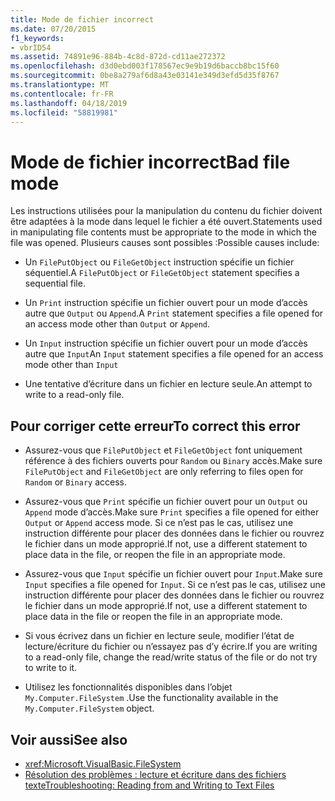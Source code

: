 ```yaml
---
title: Mode de fichier incorrect
ms.date: 07/20/2015
f1_keywords:
- vbrID54
ms.assetid: 74891e96-884b-4c8d-872d-cd11ae272372
ms.openlocfilehash: d3d0ebd003f178567ec9e9b19d6baccb8bc15f60
ms.sourcegitcommit: 0be8a279af6d8a43e03141e349d3efd5d35f8767
ms.translationtype: MT
ms.contentlocale: fr-FR
ms.lasthandoff: 04/18/2019
ms.locfileid: "58819981"
---
```

# <a name="bad-file-mode"></a><span data-ttu-id="e71b5-102">Mode de fichier incorrect</span><span class="sxs-lookup"><span data-stu-id="e71b5-102">Bad file mode</span></span>
<span data-ttu-id="e71b5-103">Les instructions utilisées pour la manipulation du contenu du fichier doivent être adaptées à la mode dans lequel le fichier a été ouvert.</span><span class="sxs-lookup"><span data-stu-id="e71b5-103">Statements used in manipulating file contents must be appropriate to the mode in which the file was opened.</span></span> <span data-ttu-id="e71b5-104">Plusieurs causes sont possibles :</span><span class="sxs-lookup"><span data-stu-id="e71b5-104">Possible causes include:</span></span>  
  
-   <span data-ttu-id="e71b5-105">Un `FilePutObject` ou `FileGetObject` instruction spécifie un fichier séquentiel.</span><span class="sxs-lookup"><span data-stu-id="e71b5-105">A `FilePutObject` or `FileGetObject` statement specifies a sequential file.</span></span>  
  
-   <span data-ttu-id="e71b5-106">Un `Print` instruction spécifie un fichier ouvert pour un mode d’accès autre que `Output` ou `Append`.</span><span class="sxs-lookup"><span data-stu-id="e71b5-106">A `Print` statement specifies a file opened for an access mode other than `Output` or `Append`.</span></span>  
  
-   <span data-ttu-id="e71b5-107">Un `Input` instruction spécifie un fichier ouvert pour un mode d’accès autre que `Input`</span><span class="sxs-lookup"><span data-stu-id="e71b5-107">An `Input` statement specifies a file opened for an access mode other than `Input`</span></span>  
  
-   <span data-ttu-id="e71b5-108">Une tentative d’écriture dans un fichier en lecture seule.</span><span class="sxs-lookup"><span data-stu-id="e71b5-108">An attempt to write to a read-only file.</span></span>  
  
## <a name="to-correct-this-error"></a><span data-ttu-id="e71b5-109">Pour corriger cette erreur</span><span class="sxs-lookup"><span data-stu-id="e71b5-109">To correct this error</span></span>  
  
-   <span data-ttu-id="e71b5-110">Assurez-vous que `FilePutObject` et `FileGetObject` font uniquement référence à des fichiers ouverts pour `Random` ou `Binary` accès.</span><span class="sxs-lookup"><span data-stu-id="e71b5-110">Make sure `FilePutObject` and `FileGetObject` are only referring to files open for `Random` or `Binary` access.</span></span>  
  
-   <span data-ttu-id="e71b5-111">Assurez-vous que `Print` spécifie un fichier ouvert pour un `Output` ou `Append` mode d’accès.</span><span class="sxs-lookup"><span data-stu-id="e71b5-111">Make sure `Print` specifies a file opened for either `Output` or `Append` access mode.</span></span> <span data-ttu-id="e71b5-112">Si ce n’est pas le cas, utilisez une instruction différente pour placer des données dans le fichier ou rouvrez le fichier dans un mode approprié.</span><span class="sxs-lookup"><span data-stu-id="e71b5-112">If not, use a different statement to place data in the file, or reopen the file in an appropriate mode.</span></span>  
  
-   <span data-ttu-id="e71b5-113">Assurez-vous que `Input` spécifie un fichier ouvert pour `Input`.</span><span class="sxs-lookup"><span data-stu-id="e71b5-113">Make sure `Input` specifies a file opened for `Input`.</span></span> <span data-ttu-id="e71b5-114">Si ce n’est pas le cas, utilisez une instruction différente pour placer des données dans le fichier ou rouvrez le fichier dans un mode approprié.</span><span class="sxs-lookup"><span data-stu-id="e71b5-114">If not, use a different statement to place data in the file or reopen the file in an appropriate mode.</span></span>  
  
-   <span data-ttu-id="e71b5-115">Si vous écrivez dans un fichier en lecture seule, modifier l’état de lecture/écriture du fichier ou n’essayez pas d’y écrire.</span><span class="sxs-lookup"><span data-stu-id="e71b5-115">If you are writing to a read-only file, change the read/write status of the file or do not try to write to it.</span></span>  
  
-   <span data-ttu-id="e71b5-116">Utilisez les fonctionnalités disponibles dans l’objet `My.Computer.FileSystem` .</span><span class="sxs-lookup"><span data-stu-id="e71b5-116">Use the functionality available in the `My.Computer.FileSystem` object.</span></span>  
  
## <a name="see-also"></a><span data-ttu-id="e71b5-117">Voir aussi</span><span class="sxs-lookup"><span data-stu-id="e71b5-117">See also</span></span>

- <xref:Microsoft.VisualBasic.FileSystem>
- [<span data-ttu-id="e71b5-118">Résolution des problèmes : lecture et écriture dans des fichiers texte</span><span class="sxs-lookup"><span data-stu-id="e71b5-118">Troubleshooting: Reading from and Writing to Text Files</span></span>](../../../visual-basic/developing-apps/programming/drives-directories-files/troubleshooting-reading-from-and-writing-to-text-files.md)
